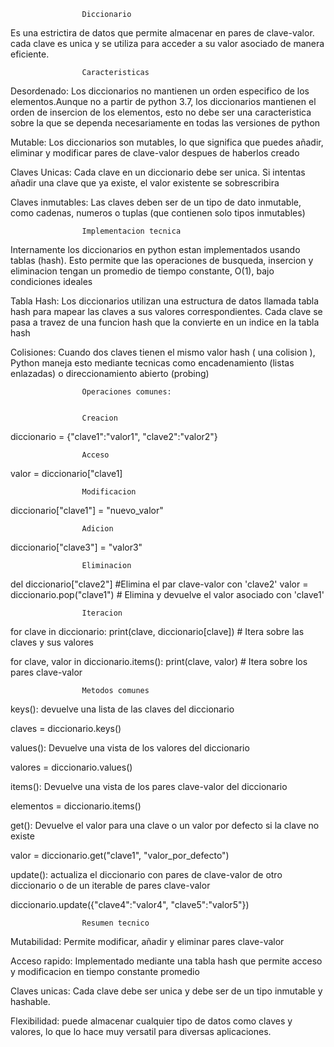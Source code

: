                     Diccionario

Es una estrictira de datos que permite almacenar en pares de clave-valor.
cada clave es unica y se utiliza para acceder a su valor asociado de manera eficiente.

                    Caracteristicas

Desordenado: Los diccionarios no mantienen un orden especifico de los elementos.Aunque no a partir de python 3.7, los diccionarios mantienen el orden de insercion de los elementos, esto no debe ser una caracteristica sobre la que se dependa necesariamente en todas las versiones de python

Mutable: Los diccionarios son mutables, lo que significa que puedes añadir, eliminar y modificar pares de clave-valor despues de haberlos creado

Claves Unicas: Cada clave en un diccionario debe ser unica. Si intentas añadir una clave que ya existe, el valor existente se sobrescribira

Claves inmutables: Las claves deben ser de un tipo de dato inmutable, como cadenas, numeros o tuplas (que contienen solo tipos inmutables)

                    Implementacion tecnica

Internamente los diccionarios en python estan implementados usando tablas (hash). Esto permite que las operaciones de busqueda, insercion y eliminacion tengan un promedio de tiempo constante, O(1), bajo condiciones ideales

Tabla Hash: Los diccionarios utilizan una estructura de datos llamada tabla hash para mapear las claves a sus valores correspondientes. Cada clave se pasa a travez de una funcion hash que la convierte en un indice en la tabla hash


Colisiones: Cuando dos claves tienen el mismo valor hash ( una colision ), Python maneja esto mediante tecnicas como encadenamiento (listas enlazadas) o direccionamiento abierto (probing)

                    Operaciones comunes:


                    Creacion

diccionario = {"clave1":"valor1", "clave2":"valor2"}


                    Acceso

valor = diccionario["clave1]


                    Modificacion

diccionario["clave1"] = "nuevo_valor"


                    Adicion


diccionario["clave3"] = "valor3" 


                    Eliminacion

del diccionario["clave2"]  #Elimina el par clave-valor con 'clave2'
valor  = diccionario.pop("clave1")  # Elimina y devuelve el valor asociado con 'clave1'


                    Iteracion

for clave in diccionario:
    print(clave, diccionario[clave]) # Itera sobre las claves y sus valores

for clave, valor in diccionario.items():
    print(clave, valor)  # Itera sobre los pares clave-valor


                    Metodos comunes

keys(): devuelve una lista de las claves del diccionario

claves = diccionario.keys()


values(): Devuelve una vista de los valores del diccionario

valores = diccionario.values()


items(): Devuelve una vista de los pares clave-valor del diccionario

elementos = diccionario.items()


get(): Devuelve el valor para una clave o un valor por defecto si la clave no existe

valor = diccionario.get("clave1", "valor_por_defecto")


update(): actualiza el diccionario con pares de clave-valor de otro diccionario o de un iterable de pares clave-valor

diccionario.update({"clave4":"valor4", "clave5":"valor5"})



                    Resumen tecnico

Mutabilidad: Permite modificar, añadir y eliminar pares clave-valor

Acceso rapido: Implementado mediante una tabla hash que permite acceso y modificacion en tiempo constante promedio

Claves unicas: Cada clave debe ser unica y debe ser de un tipo inmutable y hashable.

Flexibilidad: puede almacenar cualquier tipo de datos como claves y valores, lo que lo hace muy versatil para diversas aplicaciones.

